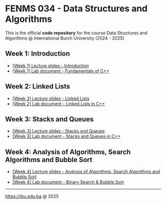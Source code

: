 # FENMS 034 - Data Structures and Algorithms
This is the official **code repository** for the course Data Structures and Algorithms @ International Burch University (2024 - 2025)

## Week 1: Introduction
- [[Week 1] Lecture slides - Introduction](https://learning.ibu.edu.ba/mod/url/view.php?id=93074)
- [[Week 1] Lab document - Fundamentals of C++](https://learning.ibu.edu.ba/mod/url/view.php?id=66101)

## Week 2: Linked Lists
- [[Week 2] Lecture slides - Linked Lists](https://learning.ibu.edu.ba/mod/url/view.php?id=79134)
- [[Week 2] Lab document - Linked Lists in C++](https://learning.ibu.edu.ba/mod/url/view.php?id=93272)

## Week 3: Stacks and Queues
- [[Week 3] Lecture slides - Stacks and Queues](https://learning.ibu.edu.ba/mod/url/view.php?id=66610)
- [[Week 3] Lab document - Stacks and Queues in C++](https://learning.ibu.edu.ba/mod/url/view.php?id=66665)

## Week 4: Analysis of Algorithms, Search Algorithms and Bubble Sort
- [[Week 4] Lecture slides -  Analysis of Algorithms, Search Algorithms and Bubble Sort](https://learning.ibu.edu.ba/mod/url/view.php?id=67113)
- [[Week 4] Lab document - Binary Search & Bubble Sort](https://learning.ibu.edu.ba/mod/url/view.php?id=67157)

---
https://ibu.edu.ba @ 2025